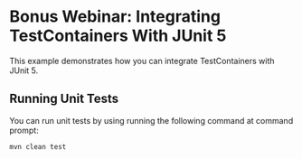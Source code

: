 # Bonus Webinar: Integrating TestContainers With JUnit 5

This example demonstrates how you can integrate TestContainers with
JUnit 5.

## Running Unit Tests

You can run unit tests by using running the following command 
at command prompt:

    mvn clean test
	
